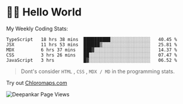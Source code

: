 # 👋🏽 Hello World 

<!--![Deepankar's github stats](https://github-readme-stats.vercel.app/api?username=Deep-Codes&count_private=true&show_icons=true&theme=radical)-->
My Weekly Coding Stats:

<!--START_SECTION:waka-->
```text
TypeScript   18 hrs 38 mins  ██████████░░░░░░░░░░░░░░░   40.45 % 
JSX          11 hrs 53 mins  ██████▒░░░░░░░░░░░░░░░░░░   25.81 % 
MDX          6 hrs 37 mins   ███▓░░░░░░░░░░░░░░░░░░░░░   14.37 % 
CSS          3 hrs 26 mins   ██░░░░░░░░░░░░░░░░░░░░░░░   07.47 % 
JavaScript   3 hrs           █▓░░░░░░░░░░░░░░░░░░░░░░░   06.52 % 
```
<!--END_SECTION:waka-->

> Dont's consider `HTML` , `CSS` , `MDX / MD` in the programming stats.

Try out [Chloromaps.com](https://www.chloromaps.com/)

<p align="left"> <img src="https://komarev.com/ghpvc/?username=Deep-Codes&label=Views&color=blue&style=plastic" alt="Deepankar Page Views" /> </p>
